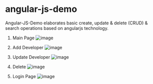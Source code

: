 # angular-js-demo

Angular-JS-Demo elaborates basic create, update & delete (CRUD) & search operations based on angularjs technology.

1. Main Page
![image](https://user-images.githubusercontent.com/50480445/179550471-f817c3b6-000e-420b-8ceb-d9c44e990158.png)

2. Add Developer
![image](https://user-images.githubusercontent.com/50480445/179550608-cf62e46e-442a-4b42-af30-8a0cd7b4f3f2.png)

3. Update Developer
![image](https://user-images.githubusercontent.com/50480445/179550817-563b412a-792a-4504-a50a-c2a1d117c91b.png)

4. Delete
![image](https://user-images.githubusercontent.com/50480445/179550949-6a36e0e5-14e7-4186-8011-14e2e9e89722.png)

5. Login Page
![image](https://user-images.githubusercontent.com/50480445/179551156-c4563456-2ed9-49a7-967b-74ddd6e687f4.png)



